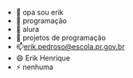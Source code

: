 - 👋 opa sou erik
- 👀 programação
- 🌱 alura
- 💞️ projetos de programação
- 📫erik.pedroso@escola.pr.gov.br
- 😄 Erik Henrique
- ⚡ nenhuma


